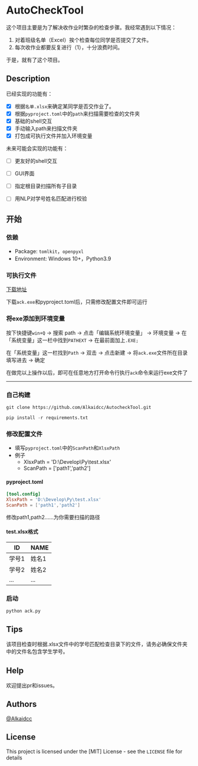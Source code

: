 # AutoCheckTool

这个项目主要是为了解决收作业时繁杂的检查步骤。我经常遇到以下情况：

1. 对着班级名单（Excel）挨个检查每位同学是否提交了文件。
2. 每次收作业都要反复进行（1），十分浪费时间。

于是，就有了这个项目。

## Description

已经实现的功能有：

- [x] 根据`名单.xlsx`来确定某同学是否交作业了。
- [x] 根据`pyproject.toml`中的`path`来扫描需要检查的文件夹
- [x] 基础的shell交互
- [x] 手动输入path来扫描文件夹
- [x] 打包成可执行文件并加入环境变量

未来可能会实现的功能有：

- [ ] 更友好的shell交互
- [ ] GUI界面
- [ ] 指定根目录扫描所有子目录
- [ ] 用NLP对学号姓名匹配进行校验




## 开始

### 依赖

* Package: `tomlkit`，`openpyxl`
* Environment: Windows 10+，Python3.9

### 可执行文件
[下载地址](https://github.com/Alkaidcc/AutocheckTool/releases/tag/v0.0.1)

下载`ack.exe`和pyproject.toml后，只需修改配置文件即可运行

### 将exe添加到环境变量

按下快捷键`win+Q` -> 搜索 path -> 点击「编辑系统环境变量」 -> 环境变量 -> 在「系统变量」这一栏中找到`PATHEXT` -> 在最前面加上`.EXE;`


在「系统变量」这一栏找到`Path` -> 双击 -> 点击新建 -> 将`ack.exe`文件所在目录填写进去 -> 确定

在做完以上操作以后，即可在任意地方打开命令行执行`ack`命令来运行exe文件了

---
### 自己构建

```shell
git clone https://github.com/Alkaidcc/AutocheckTool.git
```

```python
pip install -r requirements.txt
```

### 修改配置文件

- 填写`pyproject.toml`中的`ScanPath`和`XlsxPath`
- 例子
  - XlsxPath = 'D:\Develop\Py\test.xlsx'
  - ScanPath = ['path1','path2']

#### pyproject.toml

```toml
[tool.config]
XlsxPath = 'D:\Develop\Py\test.xlsx'
ScanPath = ['path1','path2']
```
修改path1,path2……为你需要扫描的路径


#### test.xlsx格式

| ID    | NAME  |
| ----- | ----- |
| 学号1 | 姓名1 |
| 学号2 | 姓名2 |
| ...   | ...   |

### 启动

```shell
python ack.py
```

## Tips
该项目检查时根据.xlsx文件中的学号匹配检查目录下的文件，请务必确保文件夹中的文件名包含学生学号。
## Help

欢迎提出pr和issues。

## Authors

[@Alkaidcc](https://github.com/Alkaidcc)

## License

This project is licensed under the [MIT] License - see the `LICENSE` file for details

